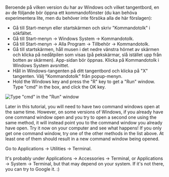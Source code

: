 <!--sec data-title="Opening: Windows" data-id="windows_prompt" data-collapse=true ces-->

Beroende på vilken version du har av Windows och vilket tangentbord, en av de följande bör öppna ett kommandofönster (du kan behöva experimentera lite, men du behöver inte försöka alla de här förslagen):

- Gå till Start-menyn eller startskärmen och skriv "Kommandotolk" i sökfältet.
- Gå till Start-menyn → Windows System → Kommandotolk.
- Gå till Start-menyn → Alla Program → Tillbehör → Kommandotolk.
- Gå till startskärmen, håll musen i det nedre vänstra hörnet av skärmen och klicka på nedåtpilen som visas (på pekskärmar, slå istället upp från botten av skärmen). App-sidan bör öppnas. Klicka på Kommandotolk i Windows System avsnittet.
- Håll in Windows-tangenten på ditt tangentbord och klicka på "X" tangenten. Välj "Kommandotolk" från popup-menyn.
- Hold the Windows key and press the "R" key to get a "Run" window. Type "cmd" in the box, and click the OK key.

![Type "cmd" in the "Run" window](../python_installation/images/windows-plus-r.png)

Later in this tutorial, you will need to have two command windows open at the same time. However, on some versions of Windows, if you already have one command window open and you try to open a second one using the same method, it will instead point you to the command window you already have open. Try it now on your computer and see what happens! If you only get one command window, try one of the other methods in the list above. At least one of them should result in a new command window being opened.

<!--endsec-->

<!--sec data-title="Opening: OS X" data-id="OSX_prompt" data-collapse=true ces-->

Go to Applications → Utilities → Terminal.

<!--endsec-->

<!--sec data-title="Opening: Linux" data-id="linux_prompt" data-collapse=true ces-->

It's probably under Applications → Accessories → Terminal, or Applications → System → Terminal, but that may depend on your system. If it's not there, you can try to Google it. :)

<!--endsec-->